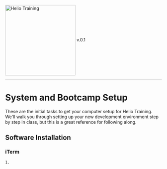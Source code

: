<img src="http://i.imgur.com/UzC7XPe.png" alt="Helio Training" width="226" align="center"/> v.0.1

---------------

# System and Bootcamp Setup

These are the initial tasks to get your computer setup for 
Helio Training. We'll walk you through setting up your new
development environment step by step in class, but this is
a great reference for following along.

## Software Installation

### iTerm

    1. 
